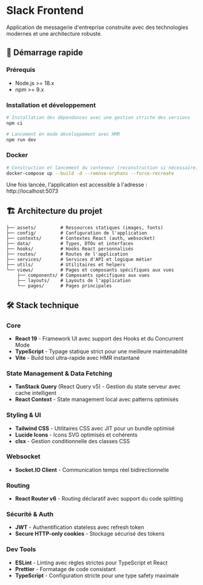 # Slack Frontend

Application de messagerie d'entreprise construite avec des technologies modernes et une architecture robuste.

## 🚀 Démarrage rapide

### Prérequis
- Node.js >= 18.x
- npm >= 9.x

### Installation et développement
```bash
# Installation des dépendances avec une gestion stricte des versions
npm ci

# Lancement en mode développement avec HMR
npm run dev
```

### Docker
```bash
# Construction et lancement du conteneur (reconstruction si nécessaire)
docker-compose up --build -d --remove-orphans --force-recreate
```

Une fois lancée, l'application est accessible à l'adresse : http://localhost:5073

## 🏗️ Architecture du projet

```src/
├── assets/         # Ressources statiques (images, fonts)
├── config/         # Configuration de l'application
├── contexts/       # Contextes React (auth, websocket)
├── data/           # Types, DTOs et interfaces
├── hooks/          # Hooks React personnalisés
├── routes/         # Routes de l'application
├── services/       # Services d'API et logique métier
├── utils/          # Utilitaires et helpers
└── views/          # Pages et composants spécifiques aux vues
    ├── components/ # Composants spécifiques aux vues
    ├── layouts/    # Layouts de l'application
    └── pages/      # Pages principales
```

## 🛠️ Stack technique

### Core
- **React 19** - Framework UI avec support des Hooks et du Concurrent Mode
- **TypeScript** - Typage statique strict pour une meilleure maintenabilité
- **Vite** - Build tool ultra-rapide avec HMR instantané

### State Management & Data Fetching
- **TanStack Query** (React Query v5) - Gestion du state serveur avec cache intelligent
- **React Context** - State management local avec patterns optimisés

### Styling & UI
- **Tailwind CSS** - Utilitaires CSS avec JIT pour un bundle optimisé
- **Lucide Icons** - Icons SVG optimisés et cohérents
- **clsx** - Gestion conditionnelle des classes CSS

### Websocket
- **Socket.IO Client** - Communication temps réel bidirectionnelle

### Routing
- **React Router v6** - Routing déclaratif avec support du code splitting

### Sécurité & Auth
- **JWT** - Authentification stateless avec refresh token
- **Secure HTTP-only cookies** - Stockage sécurisé des tokens

### Dev Tools
- **ESLint** - Linting avec règles strictes pour TypeScript et React
- **Prettier** - Formatage de code consistant
- **TypeScript** - Configuration stricte pour une type safety maximale